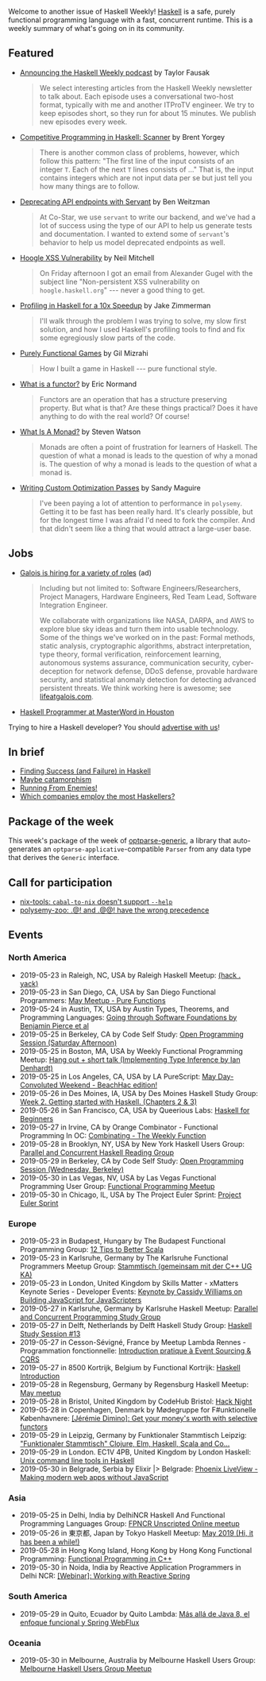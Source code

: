 Welcome to another issue of Haskell Weekly!
[Haskell](https://www.haskell.org) is a safe, purely functional programming language with a fast, concurrent runtime.
This is a weekly summary of what's going on in its community.

## Featured

-   [Announcing the Haskell Weekly podcast](https://engineering.itpro.tv/2019/05/21/announcing-the-haskell-weekly-podcast/) by Taylor Fausak

    > We select interesting articles from the Haskell Weekly newsletter to talk about. Each episode uses a conversational two-host format, typically with me and another ITProTV engineer. We try to keep episodes short, so they run for about 15 minutes. We publish new episodes every week.

-   [Competitive Programming in Haskell: Scanner](https://byorgey.wordpress.com/2019/05/22/competitive-programming-in-haskell-scanner/) by Brent Yorgey

    > There is another common class of problems, however, which follow this pattern: "The first line of the input consists of an integer `T`. Each of the next `T` lines consists of ..." That is, the input contains integers which are not input data per se but just tell you how many things are to follow.

-   [Deprecating API endpoints with Servant](https://medium.com/co-star-engineering/deprecating-api-endpoints-with-servant-1c00f8a211ca) by Ben Weitzman

    > At Co-Star, we use `servant` to write our backend, and we've had a lot of success using the type of our API to help us generate tests and documentation. I wanted to extend some of `servant`'s behavior to help us model deprecated endpoints as well.

-   [Hoogle XSS Vulnerability](https://neilmitchell.blogspot.com/2019/05/hoogle-xss-vulnerability.html) by Neil Mitchell

    > On Friday afternoon I got an email from Alexander Gugel with the subject line "Non-persistent XSS vulnerability on `hoogle.haskell.org`" --- never a good thing to get.

-   [Profiling in Haskell for a 10x Speedup](https://blog.jez.io/profiling-in-haskell/) by Jake Zimmerman

    > I'll walk through the problem I was trying to solve, my slow first solution, and how I used Haskell's profiling tools to find and fix some egregiously slow parts of the code.

-   [Purely Functional Games](https://soupi.github.io/rfc/pfgames/) by Gil Mizrahi

    > How I built a game in Haskell --- pure functional style.

-   [What is a functor?](https://lispcast.com/what-is-a-functor/) by Eric Normand

    > Functors are an operation that has a structure preserving property. But what is that? Are these things practical? Does it have anything to do with the real world? Of course!

-   [What Is A Monad?](https://steven741.github.io/posts/2019-05-21-haskell-tutorial-2.html) by Steven Watson

    > Monads are often a point of frustration for learners of Haskell. The question of what a monad is leads to the question of why a monad is. The question of why a monad is leads to the question of what a monad is.

-   [Writing Custom Optimization Passes](https://reasonablypolymorphic.com/blog/writing-custom-optimizations/) by Sandy Maguire

    > I've been paying a lot of attention to performance in `polysemy`. Getting it to be fast has been really hard. It's clearly possible, but for the longest time I was afraid I'd need to fork the compiler. And that didn't seem like a thing that would attract a large-user base.

## Jobs

<!-- keep through July 18 -->
-   [Galois is hiring for a variety of roles](https://galois.com/careers/) (ad)

    > Including but not limited to: Software Engineers/Researchers, Project Managers, Hardware Engineers, Red Team Lead, Software Integration Engineer.
    >
    > We collaborate with organizations like NASA, DARPA, and AWS to explore blue sky ideas and turn them into usable technology. Some of the things we've worked on in the past: Formal methods, static analysis, cryptographic algorithms, abstract interpretation, type theory, formal verification, reinforcement learning, autonomous systems assurance, communication security, cyber-deception for network defense, DDoS defense, provable hardware security, and statistical anomaly detection for detecting advanced persistent threats. We think working here is awesome; see [lifeatgalois.com](https://lifeatgalois.com).

-   [Haskell Programmer at MasterWord in Houston](https://www.masterword.com/job/haskell-programmer/)

Trying to hire a Haskell developer?
You should [advertise with us](https://haskellweekly.news/advertising.html)!

## In brief

-   [Finding Success (and Failure) in Haskell](https://leanpub.com/finding-success-in-haskell)
-   [Maybe catamorphism](https://blog.ploeh.dk/2019/05/20/maybe-catamorphism/)
-   [Running From Enemies!](https://mmhaskell.com/blog/2019/5/20/running-from-enemies)
-   [Which companies employ the most Haskellers?](https://np.reddit.com/r/haskell/comments/bph91n/which_companies_employ_the_most_haskellers/)

## Package of the week

This week's package of the week of [optparse-generic](https://hackage.haskell.org/package/optparse-generic-1.3.0), a library that auto-generates an `optparse-applicative`-compatible `Parser` from any data type that derives the `Generic` interface.

## Call for participation

-   [nix-tools: `cabal-to-nix` doesn't support `--help`](https://github.com/input-output-hk/nix-tools/issues/53)
-   [polysemy-zoo: .@! and .@@! have the wrong precedence](https://github.com/isovector/polysemy-zoo/issues/5)

## Events

### North America

- 2019-05-23 in Raleigh, NC, USA by Raleigh Haskell Meetup: [(hack . yack)](https://www.meetup.com/Raleigh-Haskell-Meetup/events/nsfsnqyzhbfc/)
- 2019-05-23 in San Diego, CA, USA by San Diego Functional Programmers: [May Meetup - Pure Functions](https://www.meetup.com/San-Diego-Functional-Programmers/events/260448665/)
- 2019-05-24 in Austin, TX, USA by Austin Types, Theorems, and Programming Languages: [Going through Software Foundations by Benjamin Pierce et al](https://www.meetup.com/Austin-Types-Theorems-and-Programming-Languages/events/jfkqlnyzhbgc/)
- 2019-05-25 in Berkeley, CA by Code Self Study: [Open Programming Session (Saturday Afternoon)](https://www.meetup.com/codeselfstudy/events/dkwpzpyzhbhc/)
- 2019-05-25 in Boston, MA, USA by Weekly Functional Programming Meetup: [Hang out + short talk (Implementing Type Inference by Ian Denhardt)](https://www.meetup.com/Weekly-Functional-Programming-Meetup/events/jcgpwqyzhbhc/)
- 2019-05-25 in Los Angeles, CA, USA by LA PureScript: [May Day-Convoluted Weekend - BeachHac edition!](https://www.meetup.com/LA-PureScript/events/259245304/)
- 2019-05-26 in Des Moines, IA, USA by Des Moines Haskell Study Group: [Week 2. Getting started with Haskell. (Chapters 2 & 3)](https://www.meetup.com/Des-Moines-Haskell-Study-Group/events/nkqvzqyzhbjc/)
- 2019-05-26 in San Francisco, CA, USA by Queerious Labs: [Haskell for Beginners](https://www.meetup.com/QueeriousLabs/events/skgqzqyzhbjc/)
- 2019-05-27 in Irvine, CA by Orange Combinator - Functional Programming In OC: [Combinating - The Weekly Function](https://www.meetup.com/orange-combinator/events/lxvjrpyzhbkc/)
- 2019-05-28 in Brooklyn, NY, USA by New York Haskell Users Group: [Parallel and Concurrent Haskell Reading Group](https://www.meetup.com/NY-Haskell/events/shmktqyzhblc/)
- 2019-05-29 in Berkeley, CA by Code Self Study: [Open Programming Session (Wednesday, Berkeley)](https://www.meetup.com/codeselfstudy/events/tzgvnqyzhbmc/)
- 2019-05-30 in Las Vegas, NV, USA by Las Vegas Functional Programming User Group: [Functional Programming Meetup](https://www.meetup.com/las-vegas-functional-programming/events/jkznkqyzhbnc/)
- 2019-05-30 in Chicago, IL, USA by The Project Euler Sprint: [Project Euler Sprint](https://www.meetup.com/Project-Euler-Sprint/events/ngwzxmyzhbnc/)

### Europe

- 2019-05-23 in Budapest, Hungary by The Budapest Functional Programming Group: [12 Tips to Better Scala](https://www.meetup.com/fp-bud/events/261448430/)
- 2019-05-23 in Karlsruhe, Germany by The Karlsruhe Functional Programmers Meetup Group: [Stammtisch (gemeinsam mit der C++ UG KA)](https://www.meetup.com/The-Karlsruhe-Functional-Programmers-Meetup-Group/events/wlkqmqyzhbfc/)
- 2019-05-23 in London, United Kingdom by Skills Matter - xMatters Keynote Series - Developer Events: [Keynote by Cassidy Williams on Building JavaScript for JavaScripters](https://www.meetup.com/skillsmatter/events/260854555/)
- 2019-05-27 in Karlsruhe, Germany by Karlsruhe Haskell Meetup: [Parallel and Concurrent Programming Study Group](https://www.meetup.com/Karlsruhe-Haskell-Meetup/events/258073457/)
- 2019-05-27 in Delft, Netherlands by Delft Haskell Study Group: [Haskell Study Session #13](https://www.meetup.com/Delft-Haskell-Study-Group/events/261643205/)
- 2019-05-27 in Cesson-Sévigné, France by Meetup Lambda Rennes - Programmation fonctionnelle: [Introduction pratique à Event Sourcing & CQRS](https://www.meetup.com/Meetup-Lambda-Rennes-Programmation-fonctionnelle/events/261610058/)
- 2019-05-27 in 8500 Kortrijk, Belgium by Functional Kortrijk: [Haskell Introduction](https://www.meetup.com/functional-kortrijk/events/261038350/)
- 2019-05-28 in Regensburg, Germany by Regensburg Haskell Meetup: [May meetup](https://www.meetup.com/Regensburg-Haskell-Meetup/events/261546266/)
- 2019-05-28 in Bristol, United Kingdom by CodeHub Bristol: [Hack Night](https://www.meetup.com/CodeHub-Bristol/events/bpjgrqyzhblc/)
- 2019-05-28 in Copenhagen, Denmark by Mødegruppe for F#unktionelle Københavnere: [[Jérémie Dimino]: Get your money's worth with selective functors](https://www.meetup.com/MoedegruppeFunktionelleKoebenhavnere/events/rqbcdlyzhblc/)
- 2019-05-29 in Leipzig, Germany by Funktionaler Stammtisch Leipzig: ["Funktionaler Stammtisch" Clojure, Elm, Haskell, Scala and Co...](https://www.meetup.com/Funktionaler-Stammtisch-Leipzig/events/zwgxtqyzhbdc/)
- 2019-05-29 in London. EC1V 4PB, United Kingdom by London Haskell: [Unix command line tools in Haskell](https://www.meetup.com/London-Haskell/events/261492642/)
- 2019-05-30 in Belgrade, Serbia by Elixir |> Belgrade: [Phoenix LiveView - Making modern web apps without JavaScript](https://www.meetup.com/elixirbelgrade/events/261344984/)

### Asia

- 2019-05-25 in Delhi, India by DelhiNCR Haskell And Functional Programming Languages Group: [FPNCR Unscripted Online meetup](https://www.meetup.com/DelhiNCR-Haskell-And-Functional-Programming-Languages-Group/events/btlxsqyzhbhc/)
- 2019-05-26 in 東京都, Japan by Tokyo Haskell Meetup: [May 2019 (Hi, it has been a while!)](https://www.meetup.com/Tokyo-Haskell-Meetup/events/261220120/)
- 2019-05-28 in Hong Kong Island, Hong Kong by Hong Kong Functional Programming: [Functional Programming in C++](https://www.meetup.com/HK-Functional-programming/events/260988987/)
- 2019-05-30 in Noida, India by Reactive Application Programmers in Delhi NCR: [[Webinar]: Working with Reactive Spring](https://www.meetup.com/Reactive-Application-Programmers-in-Delhi-NCR/events/261666203/)

### South America

- 2019-05-29 in Quito, Ecuador by Quito Lambda: [Más allá de Java 8, el enfoque funcional y Spring WebFlux](https://www.meetup.com/Quito-Lambda-Meetup/events/mscxlpyzhbdc/)

### Oceania

- 2019-05-30 in Melbourne, Australia by Melbourne Haskell Users Group: [Melbourne Haskell Users Group Meetup](https://www.meetup.com/Melbourne-Haskell-Users-Group/events/qfptslyzhbnc/)
